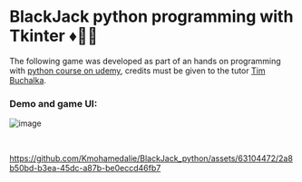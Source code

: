 # BlackJack python programming with Tkinter ♦️🎲🎰
The following game was developed as part of an hands on programming with [python course on udemy](https://www.udemy.com/course/python-the-complete-python-developer-course/?couponCode=TGB_FEB_2024), credits must be given to the tutor [Tim Buchalka](https://www.timbuchalka.com/).

### **Demo and game UI:**

![image](https://github.com/Kmohamedalie/BlackJack_python/assets/63104472/4855a856-f07d-4dd9-a464-a132590682c1)



<br>









https://github.com/Kmohamedalie/BlackJack_python/assets/63104472/2a8b50bd-b3ea-45dc-a87b-be0eccd46fb7






